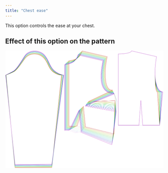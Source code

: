 ```yaml
---
title: "Chest ease"
---
```


This option controls the ease at your chest.

## Effect of this option on the pattern

![This image shows the effect of this option by superimposing several variants that have a different value for this option](breanna_chestease_sample.svg "Effect of this option on the pattern")
